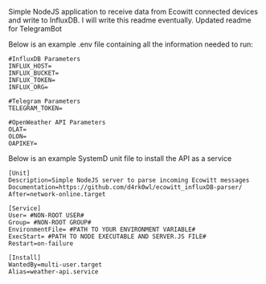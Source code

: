 Simple NodeJS application to receive data from Ecowitt connected devices and write to InfluxDB. I will write this readme eventually. Updated readme for TelegramBot

Below is an example .env file containing all the information needed to run:

    #InfluxDB Parameters
    INFLUX_HOST=
    INFLUX_BUCKET=
    INFLUX_TOKEN=
    INFLUX_ORG=

    #Telegram Parameters
    TELEGRAM_TOKEN=

    #OpenWeather API Parameters
    OLAT=
    OLON=
    OAPIKEY=

Below is an example SystemD unit file to install the API as a service

    [Unit]
    Description=Simple NodeJS server to parse incoming Ecowitt messages
    Documentation=https://github.com/d4rk0wl/ecowitt_influxDB-parser/
    After=network-online.target
    
    [Service]
    User= #NON-ROOT USER#
    Group= #NON-ROOT GROUP#
    EnvironmentFile= #PATH TO YOUR ENVIRONMENT VARIABLE#
    ExecStart= #PATH TO NODE EXECUTABLE AND SERVER.JS FILE#
    Restart=on-failure
    
    [Install]
    WantedBy=multi-user.target
    Alias=weather-api.service